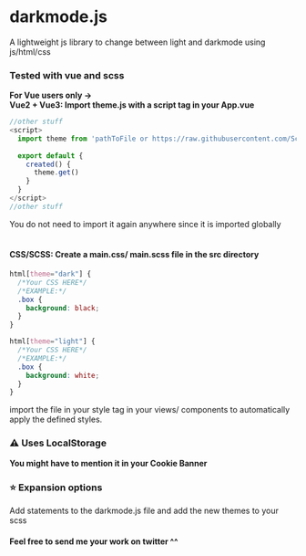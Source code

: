 # darkmode.js
A lightweight js library to change between light and darkmode using js/html/css 

### Tested with vue and scss
**For Vue users only ->**
<br>
**Vue2 + Vue3: Import theme.js with a script tag in your App.vue**
```js
//other stuff
<script>
  import theme from 'pathToFile or https://raw.githubusercontent.com/SchloesserJonas/darkmode.js/main/theme.js'
  
  export default {
    created() {
      theme.get()
    }
  }
</script>
//other stuff
```
You do not need to import it again anywhere since it is imported globally
<br>
<br>
#### CSS/SCSS: Create a main.css/ main.scss file in the src directory
```css
html[theme="dark"] {
  /*Your CSS HERE*/
  /*EXAMPLE:*/
  .box {
    background: black;
  }  
}

html[theme="light"] {
  /*Your CSS HERE*/
  /*EXAMPLE:*/
  .box {
    background: white;
  }  
}
```
import the file in your style tag in your views/ components to automatically apply the defined styles.
<br>
### ⚠️ Uses LocalStorage
**You might have to mention it in your Cookie Banner**

### ⭐️ Expansion options
Add statements to the darkmode.js file and add the new themes to your scss

#### Feel free to send me your work on twitter ^^
